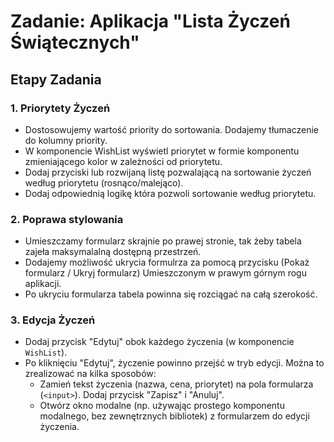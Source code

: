 # Zadanie: Aplikacja "Lista Życzeń Świątecznych"

## Etapy Zadania

### 1. Priorytety Życzeń

- Dostosowujemy wartość priority do sortowania. Dodajemy tłumaczenie do kolumny priority.
- W komponencie WishList wyświetl priorytet w formie komponentu zmieniającego kolor w zależności od priorytetu.
- Dodaj przyciski lub rozwijaną listę pozwalającą na sortowanie życzeń według priorytetu (rosnąco/malejąco).
- Dodaj odpowiednią logikę która pozwoli sortowanie według priorytetu.

### 2. Poprawa stylowania

- Umieszczamy formularz skrajnie po prawej stronie, tak żeby tabela zajeła maksymalalną dostępną przestrzeń.
- Dodajemy możliwość ukrycia formulrza za pomocą przycisku (Pokaż formularz / Ukryj formularz) Umieszczonym w prawym górnym rogu aplikacji.
- Po ukryciu formularza tabela powinna się rozciągać na całą szerokość.

### 3. Edycja Życzeń

- Dodaj przycisk "Edytuj" obok każdego życzenia (w komponencie `WishList`).
- Po kliknięciu "Edytuj", życzenie powinno przejść w tryb edycji. Można to zrealizować na kilka sposobów:
  - Zamień tekst życzenia (nazwa, cena, priorytet) na pola formularza (`<input>`). Dodaj przycisk "Zapisz" i "Anuluj".
  - Otwórz okno modalne (np. używając prostego komponentu modalnego, bez zewnętrznych bibliotek) z formularzem do edycji życzenia.
